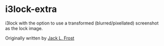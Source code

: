 # i3lock-extra

i3lock with the option to use a transformed (blurred/pixellated) screenshot as
the lock image.

Originally written by
[Jack L.  Frost](https://git.fleshless.org/misc/tree/README.md)
